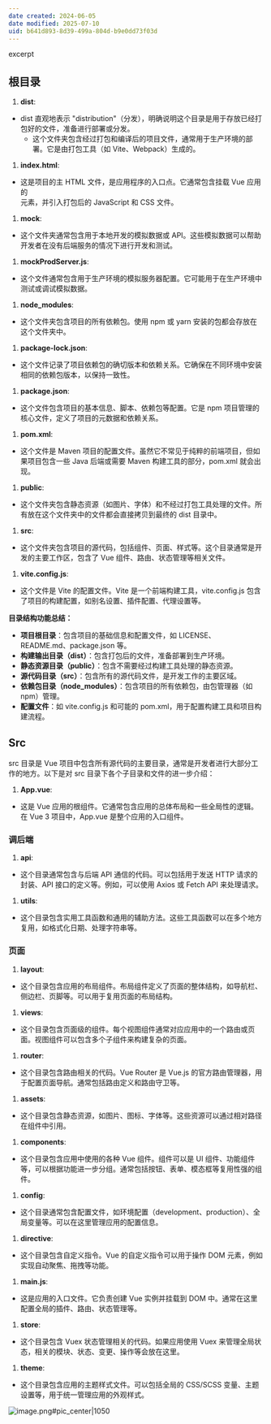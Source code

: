 ```yaml
---
date created: 2024-06-05
date modified: 2025-07-10
uid: b641d893-8d39-499a-804d-b9e0dd73f03d
---
```


excerpt

<!-- more -->

## 根目录

1. **dist**:
- dist 直观地表示 "distribution"（分发），明确说明这个目录是用于存放已经打包好的文件，准备进行部署或分发。
	- 这个文件夹包含经过打包和编译后的项目文件，通常用于生产环境的部署。它是由打包工具（如 Vite、Webpack）生成的。

1. **index.html**:

- 这是项目的主 HTML 文件，是应用程序的入口点。它通常包含挂载 Vue 应用的 <div id="app"></div> 元素，并引入打包后的 JavaScript 和 CSS 文件。

1. **mock**:

- 这个文件夹通常包含用于本地开发的模拟数据或 API。这些模拟数据可以帮助开发者在没有后端服务的情况下进行开发和测试。

1. **mockProdServer.js**:

- 这个文件通常包含用于生产环境的模拟服务器配置。它可能用于在生产环境中测试或调试模拟数据。

1. **node_modules**:

- 这个文件夹包含项目的所有依赖包。使用 npm 或 yarn 安装的包都会存放在这个文件夹中。

1. **package-lock.json**:

- 这个文件记录了项目依赖包的确切版本和依赖关系。它确保在不同环境中安装相同的依赖包版本，以保持一致性。

1. **package.json**:

- 这个文件包含项目的基本信息、脚本、依赖包等配置。它是 npm 项目管理的核心文件，定义了项目的元数据和依赖关系。

1. **pom.xml**:

- 这个文件是 Maven 项目的配置文件。虽然它不常见于纯粹的前端项目，但如果项目包含一些 Java 后端或需要 Maven 构建工具的部分，pom.xml 就会出现。

1. **public**:

- 这个文件夹包含静态资源（如图片、字体）和不经过打包工具处理的文件。所有放在这个文件夹中的文件都会直接拷贝到最终的 dist 目录中。

1. **src**:

- 这个文件夹包含项目的源代码，包括组件、页面、样式等。这个目录通常是开发的主要工作区，包含了 Vue 组件、路由、状态管理等相关文件。

1. **vite.config.js**:

- 这个文件是 Vite 的配置文件。Vite 是一个前端构建工具，vite.config.js 包含了项目的构建配置，如别名设置、插件配置、代理设置等。

  

**目录结构功能总结：**

  

- **项目根目录**：包含项目的基础信息和配置文件，如 LICENSE、README.md、package.json 等。
- **构建输出目录（dist）**：包含打包后的文件，准备部署到生产环境。
- **静态资源目录（public）**：包含不需要经过构建工具处理的静态资源。
- **源代码目录（src）**：包含所有的源代码文件，是开发工作的主要区域。
- **依赖包目录（node_modules）**：包含项目的所有依赖包，由包管理器（如 npm）管理。
- **配置文件**：如 vite.config.js 和可能的 pom.xml，用于配置构建工具和项目构建流程。

  

## Src

src 目录是 Vue 项目中包含所有源代码的主要目录，通常是开发者进行大部分工作的地方。以下是对 src 目录下各个子目录和文件的进一步介绍：

  

1. **App.vue**:

- 这是 Vue 应用的根组件。它通常包含应用的总体布局和一些全局性的逻辑。在 Vue 3 项目中，App.vue 是整个应用的入口组件。

### 调后端

1. **api**:

- 这个目录通常包含与后端 API 通信的代码。可以包括用于发送 HTTP 请求的封装、API 接口的定义等。例如，可以使用 Axios 或 Fetch API 来处理请求。
1. **utils**:

- 这个目录包含实用工具函数和通用的辅助方法。这些工具函数可以在多个地方复用，如格式化日期、处理字符串等。

### 页面

1. **layout**:

- 这个目录包含应用的布局组件。布局组件定义了页面的整体结构，如导航栏、侧边栏、页脚等。可以用于复用页面的布局结构。

1. **views**:

- 这个目录包含页面级的组件。每个视图组件通常对应应用中的一个路由或页面。视图组件可以包含多个子组件来构建复杂的页面。
1. **router**:

- 这个目录包含路由相关的代码。Vue Router 是 Vue.js 的官方路由管理器，用于配置页面导航。通常包括路由定义和路由守卫等。





1. **assets**:

- 这个目录包含静态资源，如图片、图标、字体等。这些资源可以通过相对路径在组件中引用。

1. **components**:

- 这个目录包含应用中使用的各种 Vue 组件。组件可以是 UI 组件、功能组件等，可以根据功能进一步分组。通常包括按钮、表单、模态框等复用性强的组件。

1. **config**:

- 这个目录通常包含配置文件，如环境配置（development、production）、全局变量等。可以在这里管理应用的配置信息。

1. **directive**:

- 这个目录包含自定义指令。Vue 的自定义指令可以用于操作 DOM 元素，例如实现自动聚焦、拖拽等功能。



1. **main.js**:

- 这是应用的入口文件。它负责创建 Vue 实例并挂载到 DOM 中。通常在这里配置全局的插件、路由、状态管理等。



1. **store**:

- 这个目录包含 Vuex 状态管理相关的代码。如果应用使用 Vuex 来管理全局状态，相关的模块、状态、变更、操作等会放在这里。

1. **theme**:

- 这个目录包含应用的主题样式文件。可以包括全局的 CSS/SCSS 变量、主题设置等，用于统一管理应用的外观样式。

![image.png#pic_center|1050](https://imagehosting4picgo.oss-cn-beijing.aliyuncs.com/imagehosting/fix-dir%2Fpicgo%2Fpicgo-clipboard-images%2F2024%2F06%2F05%2F17-44-55-bb3ce1be62032de251029dd1a066fb3c-20240605174454-dd4055.png)
